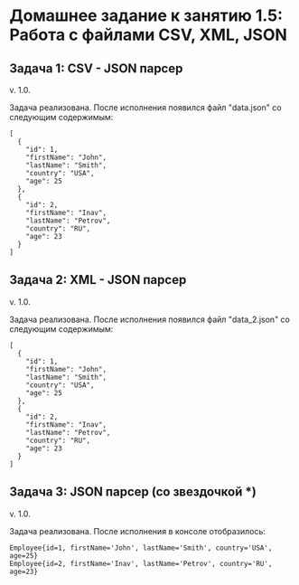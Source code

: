 # Домашнее задание к занятию 1.5: Работа с файлами CSV, XML, JSON
## Задача 1: CSV - JSON парсер

v. 1.0.

Задача реализована. После исполнения появился файл "data.json" со следующим содержимым:

```
[
  {
    "id": 1,
    "firstName": "John",
    "lastName": "Smith",
    "country": "USA",
    "age": 25
  },
  {
    "id": 2,
    "firstName": "Inav",
    "lastName": "Petrov",
    "country": "RU",
    "age": 23
  }
]
```
## Задача 2: XML - JSON парсер

v. 1.0. 

Задача реализована. После исполнения появился файл "data_2.json" со следующим содержимым:

```
[
  {
    "id": 1,
    "firstName": "John",
    "lastName": "Smith",
    "country": "USA",
    "age": 25
  },
  {
    "id": 2,
    "firstName": "Inav",
    "lastName": "Petrov",
    "country": "RU",
    "age": 23
  }
]
```

## Задача 3: JSON парсер (со звездочкой *)

v. 1.0. 

Задача реализована. После исполнения в консоле отобразилось:

```
Employee{id=1, firstName='John', lastName='Smith', country='USA', age=25}
Employee{id=2, firstName='Inav', lastName='Petrov', country='RU', age=23}
```


